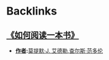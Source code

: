 
# Backlinks
## [《如何阅读一本书》](<《如何阅读一本书》.md>)
- **[作者](<作者.md>):**[莫提默·J. 艾德勒](<莫提默·J. 艾德勒.md>),[查尔斯·范多伦](<查尔斯·范多伦.md>)

